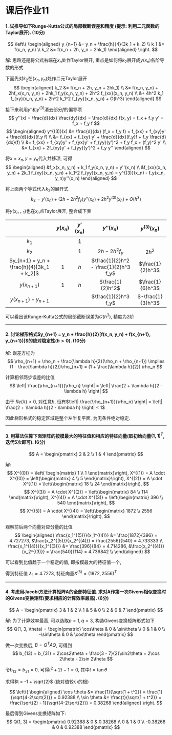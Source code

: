 # 课后作业11

#### 1. 试推导如下Runge-Kutta公式的局部截断误差和精度 (提示: 利用二元函数的Taylor展开). (10分)
$$
\left\{
\begin{aligned}
    y_{n+1} &= y_n + \frac{h}{4}(3k_1 + k_2) \\
         k_1 &= f(x_n, y_n) \\
         k_2 &= f(x_n + 2h, y_n + 2hk_1)
\end{aligned}
\right.
$$

解: 思路还是将公式右端在$x_n$处作Taylor展开, 重点是如何将$k_2$展开成$y(x_n)$各阶导数的形式

下面先对$k_2$在$(x_n, y_n)$处作二元Taylor展开
$$
\begin{aligned}
    k_2 &= f(x_n + 2h, y_n + 2hk_1) \\
        &= f(x_n, y_n) + 2hf_x(x_n, y_n) + 2hk_1 f_y(x_n, y_n) + 2h^2 f_{xx}(x_n, y_n) \\
        &+ 4h^2 k_1 f_{xy}(x_n, y_n) + 2h^2 k_1^2 f_{yy}(x_n, y_n) + O(h^3)
\end{aligned}
$$

接下来利用$y''$和$y^{(3)}$消去部分$f$的偏导项
$$
y''(x) = \frac{d}{dx} \frac{dy}{dx} = \frac{d}{dx} f(x, y) = f_x + f_y y' = f_x + f_y f
$$
$$
\begin{aligned}
    y^{(3)}(x) &= \frac{d}{dx} (f_x + f_y f) = f_{xx} + f_{xy}y' + \frac{d}{dx}(f_y f) \\
               &= f_{xx} + f_{xy} y' + \frac{d}{dx}(f_y)f + f_y \frac{d}{dx}(f) \\
               &= f_{xx} + f_{xy}y' + f_{yx}y' + f_{yy}(y')^2 + f_y f_x + (f_y)^2 y' \\
               &= f_{xx} + 2f_{xy}y' + f_{yy}(y')^2 + f_y y''
\end{aligned}
$$

将$x = x_n, y = y_n$代入并移项, 可得
$$
\begin{aligned}
    &f_x(x_n, y_n) + k_1 f_y(x_n, y_n) = y''(x_n) \\
    &f_{xx}(x_n, y_n) + 2k_1 f_{xy}(x_n, y_n) + k_1^2 f_{yy}(x_n, y_n) = y^{(3)}(x_n) - f_y(x_n, y_n)y''(x_n)
\end{aligned}
$$

将上面两个等式代入$k_2$的展开式
$$
k_2 = y'(x_n) + (2h - 2h^2 f_y)y''(x_n) + 2h^2 y^{(3)}(x_n) + O(h^3)
$$

将$y(x_{n+1})$也在$x_n$点Taylor展开, 整合成下表

|                                           | $y(x_n)$ | $y'(x_n)$ |               $y''(x_n)$              |   $y^{(3)}(x_n)$  |
|:-----------------------------------------:|:--------:|:---------:|:-------------------------------------:|:-----------------:|
|                   $k_1$                   |          |    $1$    |                                       |                   |
|                   $k_2$                   |          |    $1$    |            $2h - 2h^2 f_y$            |       $2h^2$      |
| $y_{n+1} = y_n + \frac{h}{4}[3k_1 + k_2]$ |    $1$   |    $h$    | $\frac{1}{2}h^2 - \frac{1}{2}h^3 f_y$ |  $\frac{1}{2}h^3$ |
|                $y(x_{n+1})$               |    $1$   |    $h$    |            $\frac{1}{2}h^2$           |  $\frac{1}{6}h^3$ |
|           $y(x_{n+1}) - y_{n+1}$          |          |           |          $\frac{1}{2}h^3 f_y$         | $-\frac{1}{3}h^3$ |

可以看出该Runge-Kutta公式的局部截断误差为$O(h^3)$, 精度为2阶

---

#### 2. 讨论梯形格式$y_{n+1} = y_n + \frac{h}{2}[f(x_n, y_n) + f(x_{n+1}, y_{n+1})]$的绝对稳定性($h>0$). (10分)
解: 误差方程为
$$
\rho_{n+1} = \rho_n + \frac{\lambda h}{2}(\rho_n + \rho_{n+1})
\implies (1 - \frac{\lambda h}{2})\rho_{n+1} = (1 + \frac{\lambda h}{2}) \rho_n
$$

计算相邻两步误差的比值
$$
\left| \frac{\rho_{n+1}}{\rho_n} \right| = \left| \frac{2 + \lambda h}{2 - \lambda h} \right|
$$

由于 $Re(\lambda) < 0$, 对任意$h$, 恒有$\left| \frac{\rho_{n+1}}{\rho_n} \right| = \left| \frac{2 + \lambda h}{2 - \lambda h} \right| < 1$

因此梯形格式的稳定区域是整个左半复平面, 为无条件绝对稳定.

---

#### 3. 用幂法估算下面矩阵的按模最大的特征值和相应的特征向量(取初始向量$(1,1)^T$, 迭代5次即可). (6分)
$$
A =
\begin{pmatrix}
    2 & 2 \\
    1 & 4
\end{pmatrix}
$$

解:
$$
X^{(0)} = \left( \begin{matrix} 1 \\ 1 \end{matrix}\right),
X^{(1)} = A \cdot X^{(0)} = \left(\begin{matrix} 4 \\ 5 \end{matrix}\right),
X^{(2)} = A \cdot X^{(1)} = \left(\begin{matrix} 18 \\ 24 \end{matrix}\right),
$$
$$
X^{(3)} = A \cdot X^{(2)} = \left(\begin{matrix} 84 \\ 114 \end{matrix}\right),
X^{(4)} = A \cdot X^{(3)} = \left(\begin{matrix} 396 \\ 540 \end{matrix}\right),
$$
$$
X^{(5)} = A \cdot X^{(4)} = \left(\begin{matrix} 1872 \\ 2556 \end{matrix}\right),
$$

观察前后两个向量对应分量的比值
$$
\begin{aligned}
    \frac{x_1^{(5)}}{x_1^{(4)}} &= \frac{1872}{396} = 4.727273,
    &\frac{x_2^{(5)}}{x_2^{(4)}} = \frac{2556}{540} = 4.733333  \\
    \frac{x_1^{(4)}}{x_1^{(3)}} &= \frac{396}{84} = 4.714286,
    &\frac{x_2^{(4)}}{x_2^{(3)}} = \frac{540}{114} = 4.736842 \\
\end{aligned}
$$

可以看到比值趋于一个稳定的值, 即按模最大的特征值一个,

得到特征值 $\lambda_1 \approx 4.7273$, 特征向量$X^{(5)} = (1872, 2556)^T$

---

#### 4. 考虑用Jacobi方法计算矩阵A的全部特征值. 求对A作第一次Givens相似变换时的Givens变换矩阵(要求相应的计算效率最高). (6分)
$$
A =
\begin{pmatrix}
    3 & 1 & 2 \\
    1 & 5 & 0 \\
    2 & 0 & 7
\end{pmatrix}
$$

解: 为了计算效率最高, 可以选取$p=1, q=3$, 构造Givens变换矩阵形式如下
$$
Q(1, 3, \theta) =
\begin{pmatrix}
    \cos\theta & 0 & \sin\theta \\
    0 & 1 & 0 \\
    -\sin\theta & 0 & \cos\theta
\end{pmatrix}
$$

做一次变换后, $B = Q^T A Q$, 可得到
$$
b_{13} = b_{31} = 2\cos2\theta + \frac{3 - 7}{2}\sin2\theta = 2\cos 2\theta - 2\sin 2\theta
$$

令$b_{13} = b_{31} = 0$, 可得$t^2 + 2t - 1 = 0$, 其中$t = \tan \theta$

求得$t = -1 + \sqrt{2}$ (绝对值较小的根)

$$
\left\{
\begin{aligned}
    \cos \theta &= \frac{1}{\sqrt{1 + t^2}} = \frac{1}{\sqrt{4-2\sqrt{2}}} = 0.92388 \\
    \sin \theta &= \frac{t}{\sqrt{1 + t^2}} = \frac{\sqrt{2} - 1}{\sqrt{4-2\sqrt{2}}} = 0.38268
\end{aligned}
\right.
$$

最后得到Givens变换矩阵如下:
$$
Q(1, 3) =
\begin{pmatrix}
    0.92388 & 0 & 0.38268 \\
    0 & 1 & 0 \\
    -0.38268 & 0 & 0.92388
\end{pmatrix}
$$
